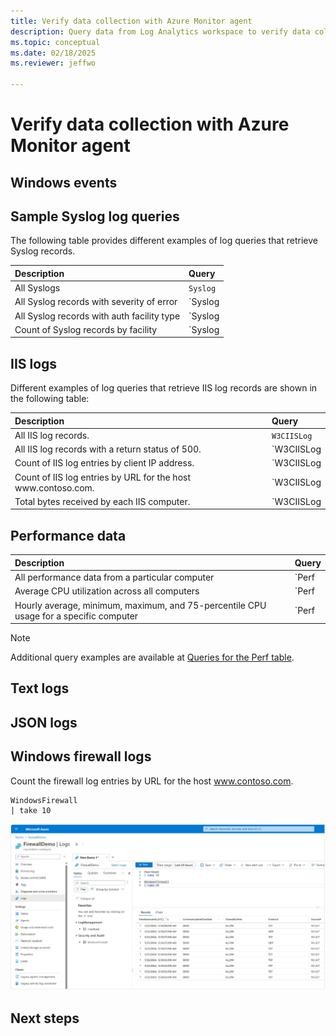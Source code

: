 ```yaml
---
title: Verify data collection with Azure Monitor agent
description: Query data from Log Analytics workspace to verify data collection with Azure Monitor agent for a VM client.
ms.topic: conceptual
ms.date: 02/18/2025
ms.reviewer: jeffwo

---
```


# Verify data collection with Azure Monitor agent

## Windows events

## Sample Syslog log queries

The following table provides different examples of log queries that retrieve Syslog records.

| Description | Query |
|:---|:---|
| All Syslogs | `Syslog` |
| All Syslog records with severity of error | `Syslog | where SeverityLevel == "error"` |
| All Syslog records with auth facility type | `Syslog | where facility == "auth"` |
| Count of Syslog records by facility | `Syslog | summarize AggregatedValue = count() by facility` |


## IIS logs
Different examples of log queries that retrieve IIS log records are shown in the following table:

| Description | Query |
|:---|:---|
| All IIS log records. | `W3CIISLog` |
| All IIS log records with a return status of 500. | `W3CIISLog | where scStatus==500` |
| Count of IIS log entries by client IP address. | `W3CIISLog | summarize count() by cIP` |
| Count of IIS log entries by URL for the host www\.contoso.com. | `W3CIISLog | where csHost=="www\.contoso.com" | summarize count() by csUriStem` |
| Total bytes received by each IIS computer. | `W3CIISLog | summarize sum(csBytes) by Computer | take 500000` |

## Performance data

| Description | Query |
|:---|:---|
| All performance data from a particular computer | `Perf | where Computer == "MyComputer"` |
| Average CPU utilization across all computers | `Perf | where ObjectName == "Processor" and CounterName == "% Processor Time" and InstanceName == "_Total" | summarize AVGCPU = avg(CounterValue) by Computer` |
| Hourly average, minimum, maximum, and 75-percentile CPU usage for a specific computer | `Perf | where CounterName == "% Processor Time" and InstanceName == "_Total" and Computer == "MyComputer" | summarize ["min(CounterValue)"] = min(CounterValue), ["avg(CounterValue)"] = avg(CounterValue), ["percentile75(CounterValue)"] = percentile(CounterValue, 75), ["max(CounterValue)"] = max(CounterValue) by bin(TimeGenerated, 1h), Computer` |

> [!NOTE]
> Additional query examples are available at [Queries for the Perf table](/azure/azure-monitor/reference/queries/perf).

## Text logs

## JSON logs

## Windows firewall logs

Count the firewall log entries by URL for the host www.contoso.com.
    
```kusto
WindowsFirewall 
| take 10
```

[ ![Screenshot that shows the results of a Firewall log query.](media/data-collection-firewall-log/law-query-results.png) ](media/data-collection-firewall-log/law-query-results.png#lightbox)


## Next steps


